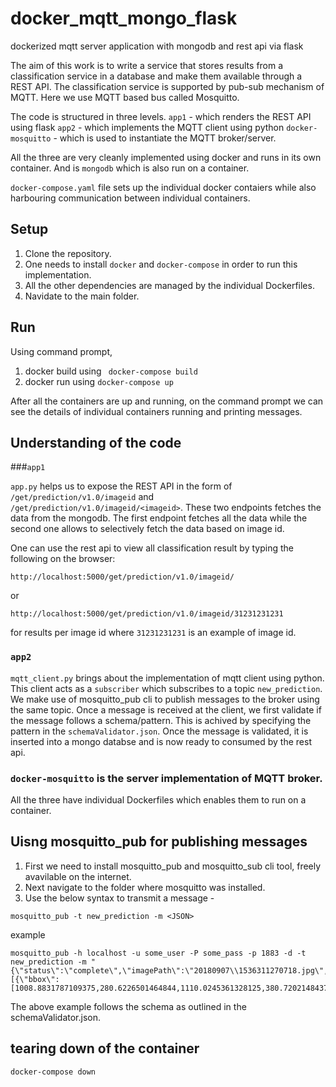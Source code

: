 # docker_mqtt_mongo_flask
dockerized mqtt server application with mongodb and rest api via flask

The aim of this work is to write a service that stores results from a classification service in a database and make them available through a REST API. The classification service is supported by pub-sub mechanism of MQTT. Here we use MQTT based bus called Mosquitto.

The code is structured in three levels.
``app1`` - which renders the REST API using flask 
``app2`` - which implements the MQTT client using python
``docker-mosquitto`` - which is used to instantiate the MQTT broker/server.


All the three are very cleanly implemented using docker and runs in its own container. And is ``mongodb`` which is also run on a container.

``docker-compose.yaml`` file sets up the individual docker contaiers while also harbouring communication between individual containers.

## Setup

1. Clone the repository.
2. One needs to install `docker` and `docker-compose` in order to run this implementation.
3. All the other dependencies are managed by the individual Dockerfiles.
4. Navidate to the main folder.

## Run

Using command prompt,

1. docker build using ``` docker-compose build```
2. docker run using ```docker-compose up```

After all the containers are up and running, on the command prompt we can see the details of individual containers running and printing messages.

## Understanding of the code

###```app1```

`app.py` helps us to expose the REST API in the form of `/get/prediction/v1.0/imageid` and `/get/prediction/v1.0/imageid/<imageid>`.
These two endpoints fetches the data from the mongodb. The first endpoint fetches all the data while the second one allows to selectively fetch the data based on image id.

One can use the rest api to view all classification result by typing the following on the browser:
```
http://localhost:5000/get/prediction/v1.0/imageid/
```
or
```
http://localhost:5000/get/prediction/v1.0/imageid/31231231231
```
for results per image id where `31231231231` is an example of image id.


### ```app2```

`mqtt_client.py` brings about the implementation of mqtt client using python. This client acts as a `subscriber` which subscribes to a topic `new_prediction`. We make use of mosquitto_pub cli to publish messages to the broker using the same topic. Once a message is received at the client, we first validate if the message follows a schema/pattern. This is achived by specifying the pattern in the ``schemaValidator.json``.
Once the message is validated, it is inserted into a mongo databse and is now ready to consumed by the rest api.

### ```docker-mosquitto``` is the server implementation of MQTT broker.

All the three have individual Dockerfiles which enables them to run on a container.

## Uisng mosquitto_pub for publishing messages

1. First we need to install mosquitto_pub and mosquitto_sub cli tool, freely avavilable on the internet.
2. Next navigate to the folder where mosquitto was installed.
3. Use the below syntax to transmit a message - 
```
mosquitto_pub -t new_prediction -m <JSON>
```
example
```
mosquitto_pub -h localhost -u some_user -P some_pass -p 1883 -d -t new_prediction -m "{\"status\":\"complete\",\"imagePath\":\"20180907\\1536311270718.jpg\",\"imageId\":\"1536311270718\",\"output\":[{\"bbox\":[1008.8831787109375,280.6226501464844,1110.0245361328125,380.72021484375],\"probability\":0.9725130796432495,\"label\":\"nail\",\"result\":\"good\"}]}"
```

The above example follows the schema as outlined in the schemaValidator.json. 


## tearing down of the container

```docker-compose down```
